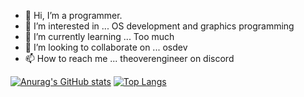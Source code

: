 - 👋 Hi, I’m a programmer.
- 👀 I’m interested in ... OS development and graphics programming
- 🌱 I’m currently learning ... Too much
- 💞️ I’m looking to collaborate on ... osdev
- 📫 How to reach me ... theoverengineer on discord

[![Anurag's GitHub stats](https://github-readme-stats.vercel.app/api?username=waternine9)](https://github.com/anuraghazra/github-readme-stats)
[![Top Langs](https://github-readme-stats.vercel.app/api/top-langs/?username=waternine9)](https://github.com/anuraghazra/github-readme-stats)
